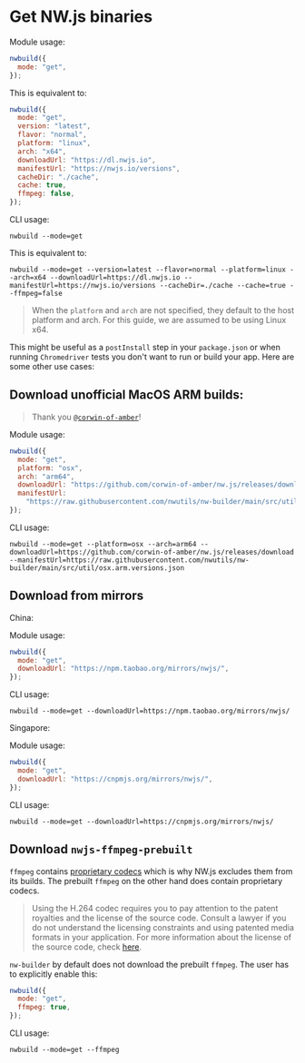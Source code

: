 # Get NW.js binaries

Module usage:

```javascript
nwbuild({
  mode: "get",
});
```

This is equivalent to:

```javascript
nwbuild({
  mode: "get",
  version: "latest",
  flavor: "normal",
  platform: "linux",
  arch: "x64",
  downloadUrl: "https://dl.nwjs.io",
  manifestUrl: "https://nwjs.io/versions",
  cacheDir: "./cache",
  cache: true,
  ffmpeg: false,
});
```

CLI usage:

```shell
nwbuild --mode=get
```

This is equivalent to:

```shell
nwbuild --mode=get --version=latest --flavor=normal --platform=linux --arch=x64 --downloadUrl=https://dl.nwjs.io --manifestUrl=https://nwjs.io/versions --cacheDir=./cache --cache=true --ffmpeg=false
```

> When the `platform` and `arch` are not specified, they default to the host platform and arch. For this guide, we are assumed to be using Linux x64.

This might be useful as a `postInstall` step in your `package.json` or when running `Chromedriver` tests you don't want to run or build your app. Here are some other use cases:

## Download unofficial MacOS ARM builds:

> Thank you [`@corwin-of-amber`](https://github.com/corwin-of-amber/)!

Module usage:

```javascript
nwbuild({
  mode: "get",
  platform: "osx",
  arch: "arm64",
  downloadUrl: "https://github.com/corwin-of-amber/nw.js/releases/download",
  manifestUrl:
    "https://raw.githubusercontent.com/nwutils/nw-builder/main/src/util/osx.arm.versions.json",
});
```

CLI usage:

```shell
nwbuild --mode=get --platform=osx --arch=arm64 --downloadUrl=https://github.com/corwin-of-amber/nw.js/releases/download --manifestUrl=https://raw.githubusercontent.com/nwutils/nw-builder/main/src/util/osx.arm.versions.json
```

## Download from mirrors

China:

Module usage:

```javascript
nwbuild({
  mode: "get",
  downloadUrl: "https://npm.taobao.org/mirrors/nwjs/",
});
```

CLI usage:

```shell
nwbuild --mode=get --downloadUrl=https://npm.taobao.org/mirrors/nwjs/
```

Singapore:

Module usage:

```javascript
nwbuild({
  mode: "get",
  downloadUrl: "https://cnpmjs.org/mirrors/nwjs/",
});
```

CLI usage:

```shell
nwbuild --mode=get --downloadUrl=https://cnpmjs.org/mirrors/nwjs/
```

## Download `nwjs-ffmpeg-prebuilt`

`ffmpeg` contains [proprietary codecs](https://nwjs.readthedocs.io/en/latest/For%20Developers/Enable%20Proprietary%20Codecs/#get-ffmpeg-binaries-from-the-community) which is why NW.js excludes them from its builds. The prebuilt `ffmpeg` on the other hand does contain proprietary codecs.

> Using the H.264 codec requires you to pay attention to the patent royalties and the license of the source code. Consult a lawyer if you do not understand the licensing constraints and using patented media formats in your application. For more information about the license of the source code, check [here](https://chromium.googlesource.com/chromium/third_party/ffmpeg.git/+/master/CREDITS.chromium).

`nw-builder` by default does not download the prebuilt `ffmpeg`. The user has to explicitly enable this:

```javascript
nwbuild({
  mode: "get",
  ffmpeg: true,
});
```

CLI usage:

```shell
nwbuild --mode=get --ffmpeg
```
